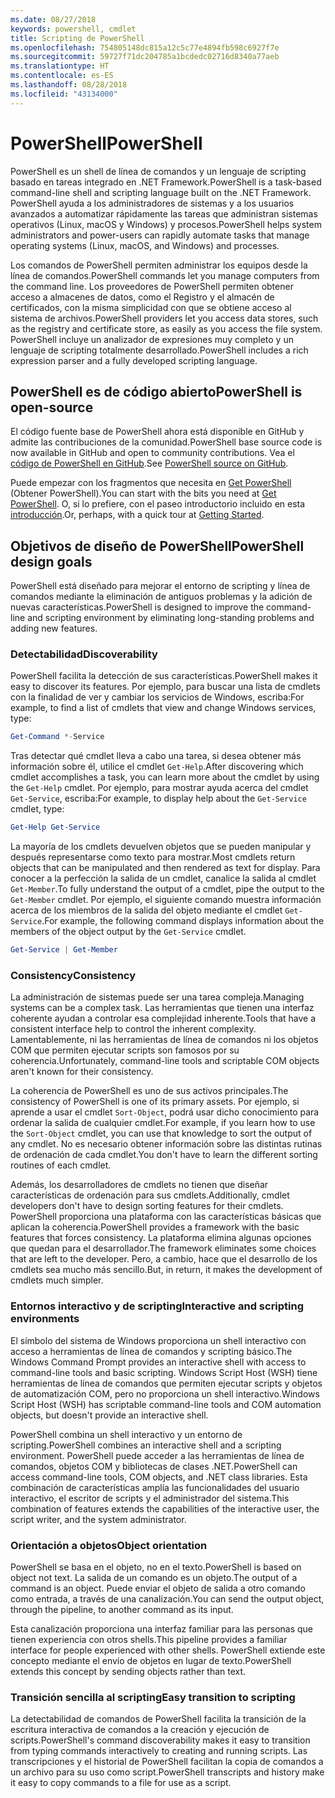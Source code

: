 ```yaml
---
ms.date: 08/27/2018
keywords: powershell, cmdlet
title: Scripting de PowerShell
ms.openlocfilehash: 754805148dc815a12c5c77e4894fb598c6927f7e
ms.sourcegitcommit: 59727f71dc204785a1bcdedc02716d8340a77aeb
ms.translationtype: HT
ms.contentlocale: es-ES
ms.lasthandoff: 08/28/2018
ms.locfileid: "43134000"
---
```

# <a name="powershell"></a><span data-ttu-id="5995e-103">PowerShell</span><span class="sxs-lookup"><span data-stu-id="5995e-103">PowerShell</span></span>

<span data-ttu-id="5995e-104">PowerShell es un shell de línea de comandos y un lenguaje de scripting basado en tareas integrado en .NET Framework.</span><span class="sxs-lookup"><span data-stu-id="5995e-104">PowerShell is a task-based command-line shell and scripting language built on the .NET Framework.</span></span>
<span data-ttu-id="5995e-105">PowerShell ayuda a los administradores de sistemas y a los usuarios avanzados a automatizar rápidamente las tareas que administran sistemas operativos (Linux, macOS y Windows) y procesos.</span><span class="sxs-lookup"><span data-stu-id="5995e-105">PowerShell helps system administrators and power-users can rapidly automate tasks that manage operating systems (Linux, macOS, and Windows) and processes.</span></span>

<span data-ttu-id="5995e-106">Los comandos de PowerShell permiten administrar los equipos desde la línea de comandos.</span><span class="sxs-lookup"><span data-stu-id="5995e-106">PowerShell commands let you manage computers from the command line.</span></span> <span data-ttu-id="5995e-107">Los proveedores de PowerShell permiten obtener acceso a almacenes de datos, como el Registro y el almacén de certificados, con la misma simplicidad con que se obtiene acceso al sistema de archivos.</span><span class="sxs-lookup"><span data-stu-id="5995e-107">PowerShell providers let you access data stores, such as the registry and certificate store, as easily as you access the file system.</span></span> <span data-ttu-id="5995e-108">PowerShell incluye un analizador de expresiones muy completo y un lenguaje de scripting totalmente desarrollado.</span><span class="sxs-lookup"><span data-stu-id="5995e-108">PowerShell includes a rich expression parser and a fully developed scripting language.</span></span>

## <a name="powershell-is-open-source"></a><span data-ttu-id="5995e-109">PowerShell es de código abierto</span><span class="sxs-lookup"><span data-stu-id="5995e-109">PowerShell is open-source</span></span>

<span data-ttu-id="5995e-110">El código fuente base de PowerShell ahora está disponible en GitHub y admite las contribuciones de la comunidad.</span><span class="sxs-lookup"><span data-stu-id="5995e-110">PowerShell base source code is now available in GitHub and open to community contributions.</span></span>
<span data-ttu-id="5995e-111">Vea el [código de PowerShell en GitHub](https://github.com/powershell/powershell).</span><span class="sxs-lookup"><span data-stu-id="5995e-111">See [PowerShell source on GitHub](https://github.com/powershell/powershell).</span></span>

<span data-ttu-id="5995e-112">Puede empezar con los fragmentos que necesita en [Get PowerShell](https://github.com/PowerShell/PowerShell#get-powershell) (Obtener PowerShell).</span><span class="sxs-lookup"><span data-stu-id="5995e-112">You can start with the bits you need at [Get PowerShell](https://github.com/PowerShell/PowerShell#get-powershell).</span></span>
<span data-ttu-id="5995e-113">O, si lo prefiere, con el paseo introductorio incluido en esta [introducción](https://github.com/PowerShell/PowerShell/blob/master/docs/learning-powershell).</span><span class="sxs-lookup"><span data-stu-id="5995e-113">Or, perhaps, with a quick tour at [Getting Started](https://github.com/PowerShell/PowerShell/blob/master/docs/learning-powershell).</span></span>

## <a name="powershell-design-goals"></a><span data-ttu-id="5995e-114">Objetivos de diseño de PowerShell</span><span class="sxs-lookup"><span data-stu-id="5995e-114">PowerShell design goals</span></span>

<span data-ttu-id="5995e-115">PowerShell está diseñado para mejorar el entorno de scripting y línea de comandos mediante la eliminación de antiguos problemas y la adición de nuevas características.</span><span class="sxs-lookup"><span data-stu-id="5995e-115">PowerShell is designed to improve the command-line and scripting environment by eliminating long-standing problems and adding new features.</span></span>

### <a name="discoverability"></a><span data-ttu-id="5995e-116">Detectabilidad</span><span class="sxs-lookup"><span data-stu-id="5995e-116">Discoverability</span></span>

<span data-ttu-id="5995e-117">PowerShell facilita la detección de sus características.</span><span class="sxs-lookup"><span data-stu-id="5995e-117">PowerShell makes it easy to discover its features.</span></span> <span data-ttu-id="5995e-118">Por ejemplo, para buscar una lista de cmdlets con la finalidad de ver y cambiar los servicios de Windows, escriba:</span><span class="sxs-lookup"><span data-stu-id="5995e-118">For example, to find a list of cmdlets that view and change Windows services, type:</span></span>

```powershell
Get-Command *-Service
```

<span data-ttu-id="5995e-119">Tras detectar qué cmdlet lleva a cabo una tarea, si desea obtener más información sobre él, utilice el cmdlet `Get-Help`.</span><span class="sxs-lookup"><span data-stu-id="5995e-119">After discovering which cmdlet accomplishes a task, you can learn more about the cmdlet by using the `Get-Help` cmdlet.</span></span> <span data-ttu-id="5995e-120">Por ejemplo, para mostrar ayuda acerca del cmdlet `Get-Service`, escriba:</span><span class="sxs-lookup"><span data-stu-id="5995e-120">For example, to display help about the `Get-Service` cmdlet, type:</span></span>

```powershell
Get-Help Get-Service
```

<span data-ttu-id="5995e-121">La mayoría de los cmdlets devuelven objetos que se pueden manipular y después representarse como texto para mostrar.</span><span class="sxs-lookup"><span data-stu-id="5995e-121">Most cmdlets return objects that can be manipulated and then rendered as text for display.</span></span> <span data-ttu-id="5995e-122">Para conocer a la perfección la salida de un cmdlet, canalice la salida al cmdlet `Get-Member`.</span><span class="sxs-lookup"><span data-stu-id="5995e-122">To fully understand the output of a cmdlet, pipe the output to the `Get-Member` cmdlet.</span></span> <span data-ttu-id="5995e-123">Por ejemplo, el siguiente comando muestra información acerca de los miembros de la salida del objeto mediante el cmdlet `Get-Service`.</span><span class="sxs-lookup"><span data-stu-id="5995e-123">For example, the following command displays information about the members of the object output by the `Get-Service` cmdlet.</span></span>

```powershell
Get-Service | Get-Member
```

### <a name="consistency"></a><span data-ttu-id="5995e-124">Consistency</span><span class="sxs-lookup"><span data-stu-id="5995e-124">Consistency</span></span>

<span data-ttu-id="5995e-125">La administración de sistemas puede ser una tarea compleja.</span><span class="sxs-lookup"><span data-stu-id="5995e-125">Managing systems can be a complex task.</span></span> <span data-ttu-id="5995e-126">Las herramientas que tienen una interfaz coherente ayudan a controlar esa complejidad inherente.</span><span class="sxs-lookup"><span data-stu-id="5995e-126">Tools that have a consistent interface help to control the inherent complexity.</span></span> <span data-ttu-id="5995e-127">Lamentablemente, ni las herramientas de línea de comandos ni los objetos COM que permiten ejecutar scripts son famosos por su coherencia.</span><span class="sxs-lookup"><span data-stu-id="5995e-127">Unfortunately, command-line tools and scriptable COM objects aren't known for their consistency.</span></span>

<span data-ttu-id="5995e-128">La coherencia de PowerShell es uno de sus activos principales.</span><span class="sxs-lookup"><span data-stu-id="5995e-128">The consistency of PowerShell is one of its primary assets.</span></span> <span data-ttu-id="5995e-129">Por ejemplo, si aprende a usar el cmdlet `Sort-Object`, podrá usar dicho conocimiento para ordenar la salida de cualquier cmdlet.</span><span class="sxs-lookup"><span data-stu-id="5995e-129">For example, if you learn how to use the `Sort-Object` cmdlet, you can use that knowledge to sort the output of any cmdlet.</span></span> <span data-ttu-id="5995e-130">No es necesario obtener información sobre las distintas rutinas de ordenación de cada cmdlet.</span><span class="sxs-lookup"><span data-stu-id="5995e-130">You don't have to learn the different sorting routines of each cmdlet.</span></span>

<span data-ttu-id="5995e-131">Además, los desarrolladores de cmdlets no tienen que diseñar características de ordenación para sus cmdlets.</span><span class="sxs-lookup"><span data-stu-id="5995e-131">Additionally, cmdlet developers don't have to design sorting features for their cmdlets.</span></span> <span data-ttu-id="5995e-132">PowerShell proporciona una plataforma con las características básicas que aplican la coherencia.</span><span class="sxs-lookup"><span data-stu-id="5995e-132">PowerShell provides a framework with the basic features that forces consistency.</span></span> <span data-ttu-id="5995e-133">La plataforma elimina algunas opciones que quedan para el desarrollador.</span><span class="sxs-lookup"><span data-stu-id="5995e-133">The framework eliminates some choices that are left to the developer.</span></span> <span data-ttu-id="5995e-134">Pero, a cambio, hace que el desarrollo de los cmdlets sea mucho más sencillo.</span><span class="sxs-lookup"><span data-stu-id="5995e-134">But, in return, it makes the development of cmdlets much simpler.</span></span>

### <a name="interactive-and-scripting-environments"></a><span data-ttu-id="5995e-135">Entornos interactivo y de scripting</span><span class="sxs-lookup"><span data-stu-id="5995e-135">Interactive and scripting environments</span></span>

<span data-ttu-id="5995e-136">El símbolo del sistema de Windows proporciona un shell interactivo con acceso a herramientas de línea de comandos y scripting básico.</span><span class="sxs-lookup"><span data-stu-id="5995e-136">The Windows Command Prompt provides an interactive shell with access to command-line tools and basic scripting.</span></span> <span data-ttu-id="5995e-137">Windows Script Host (WSH) tiene herramientas de línea de comandos que permiten ejecutar scripts y objetos de automatización COM, pero no proporciona un shell interactivo.</span><span class="sxs-lookup"><span data-stu-id="5995e-137">Windows Script Host (WSH) has scriptable command-line tools and COM automation objects, but doesn't provide an interactive shell.</span></span>

<span data-ttu-id="5995e-138">PowerShell combina un shell interactivo y un entorno de scripting.</span><span class="sxs-lookup"><span data-stu-id="5995e-138">PowerShell combines an interactive shell and a scripting environment.</span></span> <span data-ttu-id="5995e-139">PowerShell puede acceder a las herramientas de línea de comandos, objetos COM y bibliotecas de clases .NET.</span><span class="sxs-lookup"><span data-stu-id="5995e-139">PowerShell can access command-line tools, COM objects, and .NET class libraries.</span></span> <span data-ttu-id="5995e-140">Esta combinación de características amplía las funcionalidades del usuario interactivo, el escritor de scripts y el administrador del sistema.</span><span class="sxs-lookup"><span data-stu-id="5995e-140">This combination of features extends the capabilities of the interactive user, the script writer, and the system administrator.</span></span>

### <a name="object-orientation"></a><span data-ttu-id="5995e-141">Orientación a objetos</span><span class="sxs-lookup"><span data-stu-id="5995e-141">Object orientation</span></span>

<span data-ttu-id="5995e-142">PowerShell se basa en el objeto, no en el texto.</span><span class="sxs-lookup"><span data-stu-id="5995e-142">PowerShell is based on object not text.</span></span> <span data-ttu-id="5995e-143">La salida de un comando es un objeto.</span><span class="sxs-lookup"><span data-stu-id="5995e-143">The output of a command is an object.</span></span> <span data-ttu-id="5995e-144">Puede enviar el objeto de salida a otro comando como entrada, a través de una canalización.</span><span class="sxs-lookup"><span data-stu-id="5995e-144">You can send the output object, through the pipeline, to another command as its input.</span></span>

<span data-ttu-id="5995e-145">Esta canalización proporciona una interfaz familiar para las personas que tienen experiencia con otros shells.</span><span class="sxs-lookup"><span data-stu-id="5995e-145">This pipeline provides a familiar interface for people experienced with other shells.</span></span> <span data-ttu-id="5995e-146">PowerShell extiende este concepto mediante el envío de objetos en lugar de texto.</span><span class="sxs-lookup"><span data-stu-id="5995e-146">PowerShell extends this concept by sending objects rather than text.</span></span>

### <a name="easy-transition-to-scripting"></a><span data-ttu-id="5995e-147">Transición sencilla al scripting</span><span class="sxs-lookup"><span data-stu-id="5995e-147">Easy transition to scripting</span></span>

<span data-ttu-id="5995e-148">La detectabilidad de comandos de PowerShell facilita la transición de la escritura interactiva de comandos a la creación y ejecución de scripts.</span><span class="sxs-lookup"><span data-stu-id="5995e-148">PowerShell's command discoverability makes it easy to transition from typing commands interactively to creating and running scripts.</span></span> <span data-ttu-id="5995e-149">Las transcripciones y el historial de PowerShell facilitan la copia de comandos a un archivo para su uso como script.</span><span class="sxs-lookup"><span data-stu-id="5995e-149">PowerShell transcripts and history make it easy to copy commands to a file for use as a script.</span></span>
